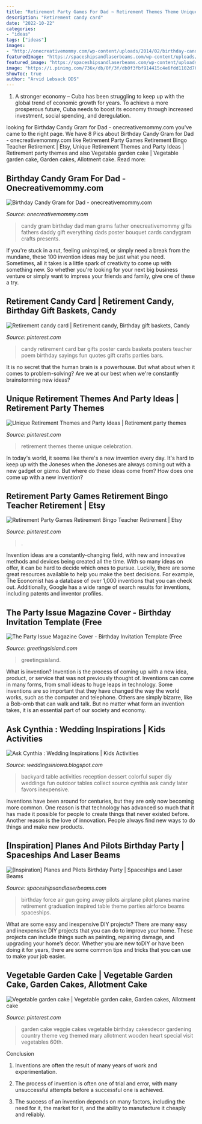 ```yaml
---
title: "Retirement Party Games For Dad ~ Retirement Themes Theme Unique Celebration"
description: "Retirement candy card"
date: "2022-10-22"
categories:
- "ideas"
tags: ["ideas"]
images:
- "http://onecreativemommy.com/wp-content/uploads/2014/02/birthday-candy-gram-1-450x672.jpg"
featuredImage: "https://spaceshipsandlaserbeams.com/wp-content/uploads/2015/09/plane_pilot_air_force_birthday_party_dessert_table.jpg"
featured_image: "https://spaceshipsandlaserbeams.com/wp-content/uploads/2015/09/plane_pilot_air_force_birthday_party_dessert_table.jpg"
image: "https://i.pinimg.com/736x/db/0f/3f/db0f3fbf914415c4e6fdd1102d763d53--candy-cards-food-crafts.jpg"
ShowToc: true
author: "Arvid Lebsack DDS"
---
```



1. A stronger economy – Cuba has been struggling to keep up with the global trend of economic growth for years. To achieve a more prosperous future, Cuba needs to boost its economy through increased investment, social spending, and deregulation.

	

		
looking for Birthday Candy Gram for Dad - onecreativemommy.com you've came to the right page. We have 8 Pics about Birthday Candy Gram for Dad - onecreativemommy.com like Retirement Party Games Retirement Bingo Teacher Retirement | Etsy, Unique Retirement Themes and Party Ideas | Retirement party themes and also Vegetable garden cake | Vegetable garden cake, Garden cakes, Allotment cake. Read more:
		
    
## Birthday Candy Gram For Dad - Onecreativemommy.com

<img loading=lazy src="http://onecreativemommy.com/wp-content/uploads/2014/02/birthday-candy-gram-1-450x672.jpg" onerror="this.onerror=null;this.src='https://tse2.mm.bing.net/th?id=OIP.83Ez6VnShwWy6d3elewsRQAAAA&amp;pid=15.1';" alt="Birthday Candy Gram for Dad - onecreativemommy.com">

_Source: onecreativemommy.com_

>candy gram birthday dad man grams father onecreativemommy gifts fathers daddy gift everything dads poster bouquet cards candygram crafts presents. 

	

If you're stuck in a rut, feeling uninspired, or simply need a break from the mundane, these 100 invention ideas may be just what you need. Sometimes, all it takes is a little spark of creativity to come up with something new. So whether you're looking for your next big business venture or simply want to impress your friends and family, give one of these a try.

    
## Retirement Candy Card | Retirement Candy, Birthday Gift Baskets, Candy

<img loading=lazy src="https://i.pinimg.com/736x/db/0f/3f/db0f3fbf914415c4e6fdd1102d763d53--candy-cards-food-crafts.jpg" onerror="this.onerror=null;this.src='https://tse4.mm.bing.net/th?id=OIP.pQtTybu3rE1ANby8oRP58wHaJ3&amp;pid=15.1';" alt="Retirement candy card | Retirement candy, Birthday gift baskets, Candy">

_Source: pinterest.com_

>candy retirement card bar gifts poster cards baskets posters teacher poem birthday sayings fun quotes gift crafts parties bars. 

	

It is no secret that the human brain is a powerhouse. But what about when it comes to problem-solving? Are we at our best when we're constantly brainstorming new ideas?

    
## Unique Retirement Themes And Party Ideas | Retirement Party Themes

<img loading=lazy src="https://i.pinimg.com/736x/2a/3a/f4/2a3af42779ea96f56373a450c03aa582.jpg" onerror="this.onerror=null;this.src='https://tse4.mm.bing.net/th?id=OIP.oiJJe6FeK9DMC9B9BW-GqgHaLG&amp;pid=15.1';" alt="Unique Retirement Themes and Party Ideas | Retirement party themes">

_Source: pinterest.com_

>retirement themes theme unique celebration. 

	

In today's world, it seems like there's a new invention every day.  It's hard to keep up with the Joneses when the Joneses are always coming out with a new gadget or gizmo.  But where do these ideas come from?  How does one come up with a new invention?

    
## Retirement Party Games Retirement Bingo Teacher Retirement | Etsy

<img loading=lazy src="https://i.pinimg.com/736x/9a/5a/db/9a5adb12a6324372e969e07ab3c3cef0.jpg" onerror="this.onerror=null;this.src='https://tse2.mm.bing.net/th?id=OIP.uv8SAfwVtMQPYSoECfLjGQHaLH&amp;pid=15.1';" alt="Retirement Party Games Retirement Bingo Teacher Retirement | Etsy">

_Source: pinterest.com_

>. 

	

Invention ideas are a constantly-changing field, with new and innovative methods and devices being created all the time. With so many ideas on offer, it can be hard to decide which ones to pursue. Luckily, there are some great resources available to help you make the best decisions. For example, The Economist has a database of over 1,000 inventions that you can check out. Additionally, Google has a wide range of search results for inventions, including patents and inventor profiles.

    
## The Party Issue Magazine Cover - Birthday Invitation Template (Free

<img loading=lazy src="https://images.greetingsisland.com/images/invitations/birthday/kids/previews/the-party-issue-magazine-cover_2.png" onerror="this.onerror=null;this.src='https://tse4.mm.bing.net/th?id=OIP.LADOV8nocWBP4-1WRtWEJgHaK0&amp;pid=15.1';" alt="The Party Issue Magazine Cover - Birthday Invitation Template (Free">

_Source: greetingsisland.com_

>greetingsisland. 

	

What is invention?
Invention is the process of coming up with a new idea, product, or service that was not previously thought of. Inventions can come in many forms, from small ideas to huge leaps in technology. Some inventions are so important that they have changed the way the world works, such as the computer and telephone. Others are simply bizarre, like a Bob-omb that can walk and talk. But no matter what form an invention takes, it is an essential part of our society and economy.

    
##  Ask Cynthia : Wedding Inspirations | Kids Activities

<img loading=lazy src="https://1.bp.blogspot.com/-o9WUrVn9vJ0/UjIM2sjUqkI/AAAAAAAAEco/nvJwK0U62yQ/s1600/dessert_table_ideas1.jpg" onerror="this.onerror=null;this.src='https://tse3.mm.bing.net/th?id=OIP.wNInF1jX5U35lJRwrVhT8AHaJ4&amp;pid=15.1';" alt=" Ask Cynthia : Wedding Inspirations | Kids Activities">

_Source: weddingsiniowa.blogspot.com_

>backyard table activities reception dessert colorful super diy weddings fun outdoor tables collect source cynthia ask candy later favors inexpensive. 

	

Inventions have been around for centuries, but they are only now becoming more common. One reason is that technology has advanced so much that it has made it possible for people to create things that never existed before. Another reason is the love of innovation. People always find new ways to do things and make new products.

    
## [Inspiration] Planes And Pilots Birthday Party | Spaceships And Laser Beams

<img loading=lazy src="https://spaceshipsandlaserbeams.com/wp-content/uploads/2015/09/plane_pilot_air_force_birthday_party_dessert_table.jpg" onerror="this.onerror=null;this.src='https://tse2.mm.bing.net/th?id=OIP.stHuUics8BHyKY2OaHzmdAAAAA&amp;pid=15.1';" alt="[Inspiration] Planes and Pilots Birthday Party | Spaceships and Laser Beams">

_Source: spaceshipsandlaserbeams.com_

>birthday force air gun going away pilots airplane pilot planes marine retirement graduation inspired table theme parties airforce beams spaceships. 

	

What are some easy and inexpensive DIY projects?
There are many easy and inexpensive DIY projects that you can do to improve your home. These projects can include things such as painting, repairing damage, and upgrading your home’s decor. Whether you are new toDIY or have been doing it for years, there are some common tips and tricks that you can use to make your job easier.

    
## Vegetable Garden Cake | Vegetable Garden Cake, Garden Cakes, Allotment Cake

<img loading=lazy src="https://i.pinimg.com/originals/32/bd/47/32bd47590de68d6ece0098a499ee8a05.jpg" onerror="this.onerror=null;this.src='https://tse1.mm.bing.net/th?id=OIP.73FhN_4qek_iTWyQsgpYhQHaJ4&amp;pid=15.1';" alt="Vegetable garden cake | Vegetable garden cake, Garden cakes, Allotment cake">

_Source: pinterest.com_

>garden cake veggie cakes vegetable birthday cakesdecor gardening country theme veg themed mary allotment wooden heart special visit vegetables 60th. 

	

Conclusion
1. Inventions are often the result of many years of work and experimentation.
2. The process of invention is often one of trial and error, with many unsuccessful attempts before a successful one is achieved.

3. The success of an invention depends on many factors, including the need for it, the market for it, and the ability to manufacture it cheaply and reliably.

